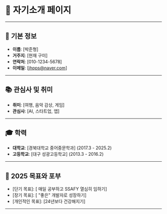# 🌟 자기소개 페이지

---

## 📌 기본 정보
- **이름**: [박준형]
- **거주지**: [현재 구미]
- **연락처**: [010-1234-5678]
- **이메일**: [jhpps@naver.com]

---

## 📚 관심사 및 취미
- **취미**: [여행, 음악 감상, 게임]
- **관심사**: [AI, 스타트업, 앱]

---

## 🎓 학력
- **대학교**: [경북대학교 중어중문학과] (2017.3 - 2025.2)
- **고등학교**: [대구 성광고등학교] (2013.3 - 2016.2)

---

## 🎯 2025 목표와 포부
- [단기 목표]: [ 매일 공부하고 SSAFY 열심히 임하기]
- [장기 목표]: [ "좋은" 개발자로 성장하기]
- [개인적인 목표]: [24년보다 건강해지기]

---
